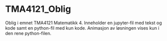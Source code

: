﻿# TMA4121_Oblig

Oblig i emnet TMA4121 Matematikk 4. Inneholder en jupyter-fil med tekst og kode samt en python-fil med kun kode. Animasjon av løsningen vises kun i den rene python-filen.

